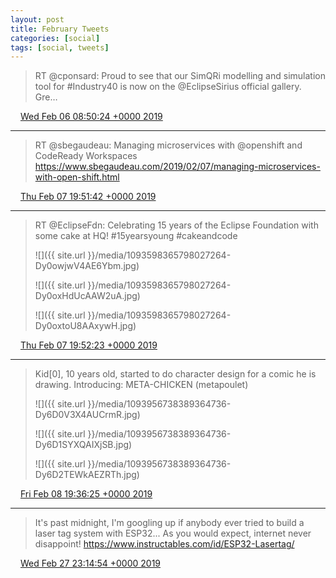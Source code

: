 ```yaml
---
layout: post
title: February Tweets
categories: [social]
tags: [social, tweets]
---
```


> RT @cponsard: Proud to see that our SimQRi modelling and simulation tool for #Industry40 is now on the @EclipseSirius official gallery. Gre…

<img src="{{ site.url }}/media/tweet.ico" width="12" /> [Wed Feb 06 08:50:24 +0000 2019](https://twitter.com/bruncedric/status/1093069386125053954)

----

> RT @sbegaudeau: Managing microservices with @openshift and CodeReady Workspaces https://www.sbegaudeau.com/2019/02/07/managing-microservices-with-open-shift.html

<img src="{{ site.url }}/media/tweet.ico" width="12" /> [Thu Feb 07 19:51:42 +0000 2019](https://twitter.com/bruncedric/status/1093598193361788929)

----

> RT @EclipseFdn: Celebrating 15 years of the Eclipse Foundation with some cake at HQ! #15yearsyoung #cakeandcode 
> 
> ![]({{ site.url }}/media/1093598365798027264-Dy0owjwV4AE6Ybm.jpg)
> 
> ![]({{ site.url }}/media/1093598365798027264-Dy0oxHdUcAAW2uA.jpg)
> 
> ![]({{ site.url }}/media/1093598365798027264-Dy0oxtoU8AAxywH.jpg)

<img src="{{ site.url }}/media/tweet.ico" width="12" /> [Thu Feb 07 19:52:23 +0000 2019](https://twitter.com/bruncedric/status/1093598365798027264)

----

> Kid[0], 10 years old, started to do character design for a comic he is drawing. Introducing: META-CHICKEN (metapoulet) 
> 
> ![]({{ site.url }}/media/1093956738389364736-Dy6D0V3X4AUCrmR.jpg)
> 
> ![]({{ site.url }}/media/1093956738389364736-Dy6D1SYXQAIXjSB.jpg)
> 
> ![]({{ site.url }}/media/1093956738389364736-Dy6D2TEWkAEZRTh.jpg)

<img src="{{ site.url }}/media/tweet.ico" width="12" /> [Fri Feb 08 19:36:25 +0000 2019](https://twitter.com/bruncedric/status/1093956738389364736)

----

> It's past midnight, I'm googling up if anybody ever tried to build a laser tag system with ESP32... As you would expect, internet never disappoint! https://www.instructables.com/id/ESP32-Lasertag/

<img src="{{ site.url }}/media/tweet.ico" width="12" /> [Wed Feb 27 23:14:54 +0000 2019](https://twitter.com/bruncedric/status/1100897088869670912)